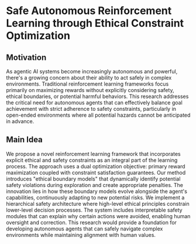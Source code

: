 # Safe Autonomous Reinforcement Learning through Ethical Constraint Optimization

## Motivation
As agentic AI systems become increasingly autonomous and powerful, there's a growing concern about their ability to act safely in complex environments. Traditional reinforcement learning frameworks focus primarily on maximizing rewards without explicitly considering safety, ethical boundaries, or potential harmful behaviors. This research addresses the critical need for autonomous agents that can effectively balance goal achievement with strict adherence to safety constraints, particularly in open-ended environments where all potential hazards cannot be anticipated in advance.

## Main Idea
We propose a novel reinforcement learning framework that incorporates explicit ethical and safety constraints as an integral part of the learning process. The approach uses a dual optimization objective: primary reward maximization coupled with constraint satisfaction guarantees. Our method introduces "ethical boundary models" that dynamically identify potential safety violations during exploration and create appropriate penalties. The innovation lies in how these boundary models evolve alongside the agent's capabilities, continuously adapting to new potential risks. We implement a hierarchical safety architecture where high-level ethical principles constrain lower-level decision processes. The system includes interpretable safety modules that can explain why certain actions were avoided, enabling human oversight and correction. This research would provide a foundation for developing autonomous agents that can safely navigate complex environments while maintaining alignment with human values.